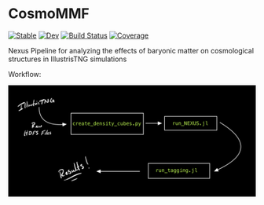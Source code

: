 # CosmoMMF

[![Stable](https://img.shields.io/badge/docs-stable-blue.svg)](https://James11222.github.io/CosmoMMF.jl/stable)
[![Dev](https://img.shields.io/badge/docs-dev-blue.svg)](https://James11222.github.io/CosmoMMF.jl/dev)
[![Build Status](https://github.com/James11222/CosmoMMF.jl/workflows/CI/badge.svg)](https://github.com/James11222/CosmoMMF.jl/actions)
[![Coverage](https://codecov.io/gh/James11222/CosmoMMF.jl/branch/master/graph/badge.svg)](https://codecov.io/gh/James11222/CosmoMMF.jl)


Nexus Pipeline for analyzing the effects of baryonic matter on cosmological structures in IllustrisTNG simulations 

Workflow:

![image info](test/flow_chart.jpeg)

